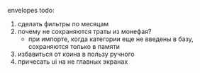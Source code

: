 envelopes todo:

1. сделать фильтры по месяцам
2. почему не сохраняются траты из монефая?
   - при импорте, когда категории еще не введены в базу, сохраняются только в памяти
3. избавиться от коина в пользу ручного
4. причесать ui на не главных экранах
